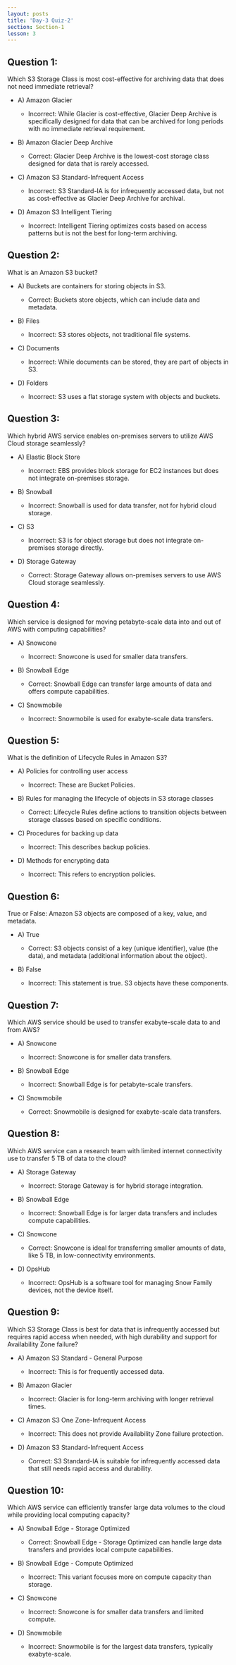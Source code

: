 ```yaml
---
layout: posts
title: 'Day-3 Quiz-2'
section: Section-1
lesson: 3
---
```


## Question 1:

Which S3 Storage Class is most cost-effective for archiving data that does not need immediate retrieval?

- A) Amazon Glacier

  - Incorrect: While Glacier is cost-effective, Glacier Deep Archive is specifically designed for data that can be archived for long periods with no immediate retrieval requirement.

- B) Amazon Glacier Deep Archive

  - Correct: Glacier Deep Archive is the lowest-cost storage class designed for data that is rarely accessed.

- C) Amazon S3 Standard-Infrequent Access

  - Incorrect: S3 Standard-IA is for infrequently accessed data, but not as cost-effective as Glacier Deep Archive for archival.

- D) Amazon S3 Intelligent Tiering
  - Incorrect: Intelligent Tiering optimizes costs based on access patterns but is not the best for long-term archiving.
  <!-- pagebreak -->

## Question 2:

What is an Amazon S3 bucket?

- A) Buckets are containers for storing objects in S3.

  - Correct: Buckets store objects, which can include data and metadata.

- B) Files

  - Incorrect: S3 stores objects, not traditional file systems.

- C) Documents

  - Incorrect: While documents can be stored, they are part of objects in S3.

- D) Folders
  - Incorrect: S3 uses a flat storage system with objects and buckets.
  <!-- pagebreak -->

## Question 3:

Which hybrid AWS service enables on-premises servers to utilize AWS Cloud storage seamlessly?

- A) Elastic Block Store

  - Incorrect: EBS provides block storage for EC2 instances but does not integrate on-premises storage.

- B) Snowball

  - Incorrect: Snowball is used for data transfer, not for hybrid cloud storage.

- C) S3

  - Incorrect: S3 is for object storage but does not integrate on-premises storage directly.

- D) Storage Gateway
  - Correct: Storage Gateway allows on-premises servers to use AWS Cloud storage seamlessly.
  <!-- pagebreak -->

## Question 4:

Which service is designed for moving petabyte-scale data into and out of AWS with computing capabilities?

- A) Snowcone

  - Incorrect: Snowcone is used for smaller data transfers.

- B) Snowball Edge

  - Correct: Snowball Edge can transfer large amounts of data and offers compute capabilities.

- C) Snowmobile
  - Incorrect: Snowmobile is used for exabyte-scale data transfers.
  <!-- pagebreak -->

## Question 5:

What is the definition of Lifecycle Rules in Amazon S3?

- A) Policies for controlling user access

  - Incorrect: These are Bucket Policies.

- B) Rules for managing the lifecycle of objects in S3 storage classes

  - Correct: Lifecycle Rules define actions to transition objects between storage classes based on specific conditions.

- C) Procedures for backing up data

  - Incorrect: This describes backup policies.

- D) Methods for encrypting data
  - Incorrect: This refers to encryption policies.
  <!-- pagebreak -->

## Question 6:

True or False: Amazon S3 objects are composed of a key, value, and metadata.

- A) True

  - Correct: S3 objects consist of a key (unique identifier), value (the data), and metadata (additional information about the object).

- B) False
  - Incorrect: This statement is true. S3 objects have these components.
  <!-- pagebreak -->

## Question 7:

Which AWS service should be used to transfer exabyte-scale data to and from AWS?

- A) Snowcone

  - Incorrect: Snowcone is for smaller data transfers.

- B) Snowball Edge

  - Incorrect: Snowball Edge is for petabyte-scale transfers.

- C) Snowmobile

  - Correct: Snowmobile is designed for exabyte-scale data transfers.
  <!-- pagebreak -->

## Question 8:

Which AWS service can a research team with limited internet connectivity use to transfer 5 TB of data to the cloud?

- A) Storage Gateway

  - Incorrect: Storage Gateway is for hybrid storage integration.

- B) Snowball Edge

  - Incorrect: Snowball Edge is for larger data transfers and includes compute capabilities.

- C) Snowcone

  - Correct: Snowcone is ideal for transferring smaller amounts of data, like 5 TB, in low-connectivity environments.

- D) OpsHub
  - Incorrect: OpsHub is a software tool for managing Snow Family devices, not the device itself.
  <!-- pagebreak -->

## Question 9:

Which S3 Storage Class is best for data that is infrequently accessed but requires rapid access when needed, with high durability and support for Availability Zone failure?

- A) Amazon S3 Standard - General Purpose

  - Incorrect: This is for frequently accessed data.

- B) Amazon Glacier

  - Incorrect: Glacier is for long-term archiving with longer retrieval times.

- C) Amazon S3 One Zone-Infrequent Access

  - Incorrect: This does not provide Availability Zone failure protection.

- D) Amazon S3 Standard-Infrequent Access
  - Correct: S3 Standard-IA is suitable for infrequently accessed data that still needs rapid access and durability.
  <!-- pagebreak -->

## Question 10:

Which AWS service can efficiently transfer large data volumes to the cloud while providing local computing capacity?

- A) Snowball Edge - Storage Optimized

  - Correct: Snowball Edge - Storage Optimized can handle large data transfers and provides local compute capabilities.

- B) Snowball Edge - Compute Optimized

  - Incorrect: This variant focuses more on compute capacity than storage.

- C) Snowcone

  - Incorrect: Snowcone is for smaller data transfers and limited compute.

- D) Snowmobile
  - Incorrect: Snowmobile is for the largest data transfers, typically exabyte-scale.
